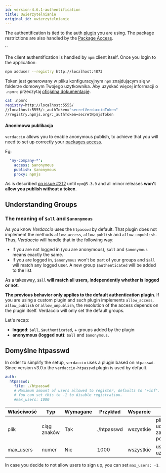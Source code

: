 ```yaml
---
id: version-4.6.1-authentification
title: Uwierzytelnianie
original_id: uwierzytelnianie
---
```


The authentification is tied to the auth [plugin](plugins.md) you are using. The package restrictions are also handled by the [Package Access](packages.md).

<div id="codefund">''</div>

The client authentification is handled by `npm` client itself. Once you login to the application:

```bash
npm adduser --registry http://localhost:4873
```

Token jest generowany w pliku konfiguracyjnym `npm` znajdującym się w folderze domowym Twojego użytkownika. Aby uzyskać więcej informacji o `.npmrc` przeczytaj [oficjalną dokumentację](https://docs.npmjs.com/files/npmrc).

```bash
cat .npmrc
registry=http://localhost:5555/
//localhost:5555/:_authToken="secretVerdaccioToken"
//registry.npmjs.org/:_authToken=secretNpmjsToken
```

#### Anonimowa publikacja

`verdaccio` allows you to enable anonymous publish, to achieve that you will need to set up correctly your [packages access](packages.md).

Eg:

```yaml
  'my-company-*':
    access: $anonymous
    publish: $anonymous
    proxy: npmjs
```

As is described [on issue #212](https://github.com/verdaccio/verdaccio/issues/212#issuecomment-308578500) until `npm@5.3.0` and all minor releases **won't allow you publish without a token**.

## Understanding Groups

### The meaning of `$all` and `$anonymous`

As you know *Verdaccio* uses the `htpasswd` by default. That plugin does not implement the methods `allow_access`, `allow_publish` and `allow_unpublish`. Thus, *Verdaccio* will handle that in the following way:

* If you are not logged in (you are anonymous), `$all` and `$anonymous` means exactly the same.
* If you are logged in, `$anonymous` won't be part of your groups and `$all` will match any logged user. A new group `$authenticated` will be added to the list.

As a takeaway, `$all` **will match all users, independently whether is logged or not**.

**The previous behavior only applies to the default authentication plugin**. If you are using a custom plugin and such plugin implements `allow_access`, `allow_publish` or `allow_unpublish`, the resolution of the access depends on the plugin itself. Verdaccio will only set the default groups.

Let's recap:

* **logged**: `$all`, `$authenticated`, + groups added by the plugin
* **anonymous (logged out)**: `$all` and `$anonymous`.

## Domyślne htpasswd

In order to simplify the setup, `verdaccio` uses a plugin based on `htpasswd`. Since version v3.0.x the `verdaccio-htpasswd` plugin is used by default.

```yaml
auth:
  htpasswd:
    file: ./htpasswd
    # Maximum amount of users allowed to register, defaults to "+inf".
    # You can set this to -1 to disable registration.
    #max_users: 1000
```

| Właściwość | Typ         | Wymagane | Przykład   | Wsparcie  | Opis                                              |
| ---------- | ----------- | -------- | ---------- | --------- | ------------------------------------------------- |
| plik       | ciąg znaków | Tak      | ./htpasswd | wszystkie | plik, który udostępnia zaszyfrowane poświadczenia |
| max_users  | numer       | Nie      | 1000       | wszystkie | ustaw limit użytkowników                          |

In case you decide to not allow users to sign up, you can set `max_users: -1`.
